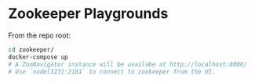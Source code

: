 Zookeeper Playgrounds
=====================
From the repo root:
```bash
cd zookeeper/
docker-compose up
# A ZooNavigator instance will be availabe at http://localhost:8000/
# Use `node[123]:2181` to connect to zookeeper from the UI.
```
